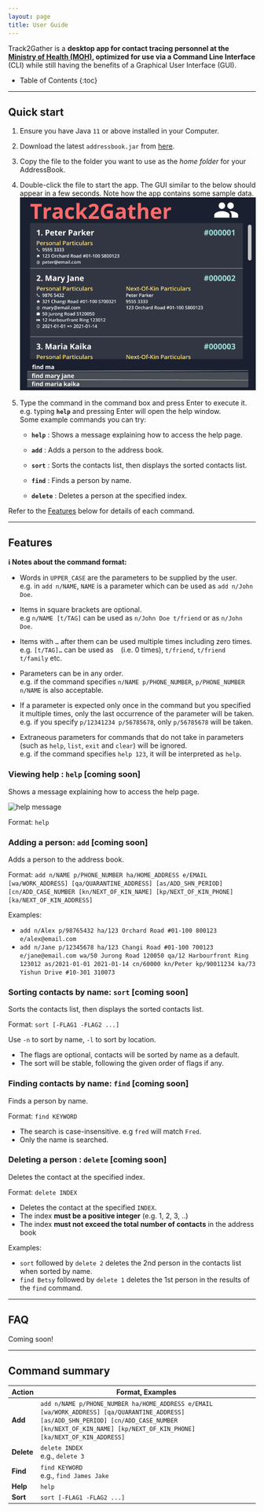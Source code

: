 ```yaml
---
layout: page
title: User Guide
---
```


Track2Gather is a **desktop app for contact tracing personnel at the [Ministry of Health (MOH)](https://www.moh.gov.sg/), optimized for use via a Command Line Interface** (CLI) while still having the benefits of a Graphical User Interface (GUI).

* Table of Contents
{:toc}

--------------------------------------------------------------------------------------------------------------------

## Quick start

1. Ensure you have Java `11` or above installed in your Computer.

1. Download the latest `addressbook.jar` from [here](https://github.com/se-edu/addressbook-level3/releases).

1. Copy the file to the folder you want to use as the _home folder_ for your AddressBook.

1. Double-click the file to start the app. The GUI similar to the below should appear in a few seconds. Note how the app contains some sample data.<br>
   ![Ui](images/Ui.png)

1. Type the command in the command box and press Enter to execute it. e.g. typing **`help`** and pressing Enter will open the help window.<br>
   Some example commands you can try:
    
    * **`help`** : Shows a message explaining how to access the help page.

    *  **`add`** : Adds a person to the address book.

    *  **`sort`** : Sorts the contacts list, then displays the sorted contacts list.

    *  **`find`** : Finds a person by name.

    *  **`delete`** : Deletes a person at the specified index.

Refer to the [Features](#features) below for details of each command.

--------------------------------------------------------------------------------------------------------------------

## Features

<div markdown="block" class="alert alert-info">

**:information_source: Notes about the command format:**<br>

* Words in `UPPER_CASE` are the parameters to be supplied by the user.<br>
  e.g. in `add n/NAME`, `NAME` is a parameter which can be used as `add n/John Doe`.

* Items in square brackets are optional.<br>
  e.g `n/NAME [t/TAG]` can be used as `n/John Doe t/friend` or as `n/John Doe`.

* Items with `…`​ after them can be used multiple times including zero times.<br>
  e.g. `[t/TAG]…​` can be used as ` ` (i.e. 0 times), `t/friend`, `t/friend t/family` etc.

* Parameters can be in any order.<br>
  e.g. if the command specifies `n/NAME p/PHONE_NUMBER`, `p/PHONE_NUMBER n/NAME` is also acceptable.

* If a parameter is expected only once in the command but you specified it multiple times, only the last occurrence of the parameter will be taken.<br>
  e.g. if you specify `p/12341234 p/56785678`, only `p/56785678` will be taken.

* Extraneous parameters for commands that do not take in parameters (such as `help`, `list`, `exit` and `clear`) will be ignored.<br>
  e.g. if the command specifies `help 123`, it will be interpreted as `help`.

</div>

### Viewing help : `help` [coming soon]

Shows a message explaining how to access the help page.

![help message](images/helpMessage.png)

Format: `help`

### Adding a person: `add` [coming soon]

Adds a person to the address book.

Format: `add n/NAME p/PHONE_NUMBER ha/HOME_ADDRESS e/EMAIL [wa/WORK_ADDRESS] [qa/QUARANTINE_ADDRESS] [as/ADD_SHN_PERIOD] [cn/ADD_CASE_NUMBER [kn/NEXT_OF_KIN_NAME] [kp/NEXT_OF_KIN_PHONE] [ka/NEXT_OF_KIN_ADDRESS]`

Examples:
- `add n/Alex p/98765432 ha/123 Orchard Road #01-100 800123 e/alex@email.com`
- `add n/Jane p/12345678 ha/123 Changi Road #01-100 700123 e/jane@email.com wa/50 Jurong Road 120050 qa/12 Harbourfront Ring 123012 as/2021-01-01 2021-01-14 cn/60000 kn/Peter kp/90011234 ka/73 Yishun Drive #10-301 310073`

### Sorting contacts by name: `sort` [coming soon]

Sorts the contacts list, then displays the sorted contacts list.

Format: `sort [-FLAG1 -FLAG2 ...]`

Use `-n` to sort by name, `-l` to sort by location.

* The flags are optional, contacts will be sorted by name as a default.
* The sort will be stable, following the given order of flags if any.

### Finding contacts by name: `find` [coming soon]

Finds a person by name.

Format: `find KEYWORD`

* The search is case-insensitive. e.g `fred` will match `Fred`.
* Only the name is searched.

### Deleting a person : `delete` [coming soon]

Deletes the contact at the specified index.

Format: `delete INDEX`

* Deletes the contact at the specified `INDEX`.
* The index **must be a positive integer** (e.g. 1, 2, 3, ..)
* The index **must not exceed the total number of contacts** in the address book

Examples:

* `sort` followed by `delete 2` deletes the 2nd person in the contacts list when sorted by name. 
* `find Betsy` followed by `delete 1` deletes the 1st person in the results of the `find` command.


--------------------------------------------------------------------------------------------------------------------

## FAQ

Coming soon! 

--------------------------------------------------------------------------------------------------------------------

## Command summary

Action | Format, Examples
--------|------------------
**Add** | `add n/NAME p/PHONE_NUMBER ha/HOME_ADDRESS e/EMAIL [wa/WORK_ADDRESS] [qa/QUARANTINE_ADDRESS] [as/ADD_SHN_PERIOD] [cn/ADD_CASE_NUMBER [kn/NEXT_OF_KIN_NAME] [kp/NEXT_OF_KIN_PHONE] [ka/NEXT_OF_KIN_ADDRESS]`
**Delete** | `delete INDEX`<br> e.g., `delete 3`
**Find** | `find KEYWORD`<br> e.g., `find James Jake`
**Help** | `help`
**Sort** | `sort [-FLAG1 -FLAG2 ...]`
